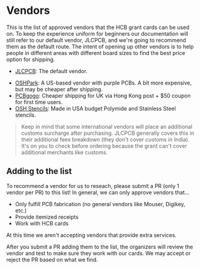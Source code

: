 # Vendors

This is the list of approved vendors that the HCB grant cards can be used on. To keep the experience uniform for beginners our documentation will still refer to our default vendor, JLCPCB, and we're going to recommend them as the default route. The intent of opening up other vendors is to help people in different areas with different board sizes to find the best price option for shipping.

- [JLCPCB](https://jlcpcb.com/): The default vendor.
<!-- add more under this line to suggest a new vendor after reading the directions -->
- [OSHPark](https://oshpark.com/): A US-based vendor with purple PCBs. A bit more expensive, but may be cheaper after shipping.
- [PCBgogo](https://www.pcbgogo.com): Cheaper shipping for UK via Hong Kong post + $50 coupon for first time users.
- [OSH Stencils](https://www.oshstencils.com/#): Made in USA budget Polymide and Stainless Steel stencils.

> Keep in mind that some international vendors will place an additional customs surcharge after purchasing. JLCPCB generally covers this in their additional fees breakdown (they don't cover customs in India). It's on you to check before ordering because the grant can't cover additional merchants like customs.

## Adding to the list

To recommend a vendor for us to reseach, please submit a PR (only 1 vendor per PR) to this list! In general, we can only approve vendors that...

- Only fulfill PCB fabrication (no general vendors like Mouser, Digikey, etc.)
- Provide itemized receipts
- Work with HCB cards

At this time we aren't accepting vendors that provide extra services.

After you submit a PR adding them to the list, the organizers will review the vendor and test to make sure they work with our cards. We may accept or reject the PR based on what we find.

